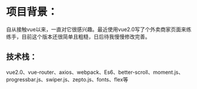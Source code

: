   项目背景：
===
  自从接触vue以来，一直对它很感兴趣。最近使用vue2.0写了个外卖商家页面来练练手，目前这个版本还很简单且粗糙，日后待我慢慢修改完善。

  技术栈：
---
vue2.0、vue-router、axios、webpack、Es6、better-scroll、moment.js、progressbar.js、swiper.js、zepto.js、fonts、flex等
